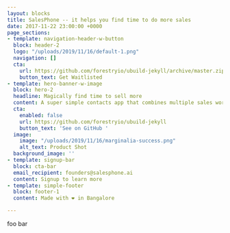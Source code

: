 ```yaml
---
layout: blocks
title: SalesPhone -- it helps you find time to do more sales
date: 2017-11-22 23:00:00 +0000
page_sections:
- template: navigation-header-w-button
  block: header-2
  logo: "/uploads/2019/11/16/default-1.png"
  navigation: []
  cta:
    url: https://github.com/forestryio/ubuild-jekyll/archive/master.zip
    button_text: Get Waitlisted
- template: hero-banner-w-image
  block: hero-2
  headline: Magically find time to sell more
  content: A super simple contacts app that combines multiple sales workflows
  cta:
    enabled: false
    url: https://github.com/forestryio/ubuild-jekyll
    button_text: 'See on GitHub '
  image:
    image: "/uploads/2019/11/16/marginalia-success.png"
    alt_text: Product Shot
  background_image: ''
- template: signup-bar
  block: cta-bar
  email_recipient: founders@salesphone.ai
  content: Signup to learn more
- template: simple-footer
  block: footer-1
  content: Made with ❤︎ in Bangalore

---
```

foo bar